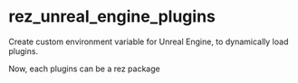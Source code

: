 # rez_unreal_engine_plugins
Create custom environment variable for Unreal Engine, to dynamically load plugins.

Now, each plugins can be a rez package
